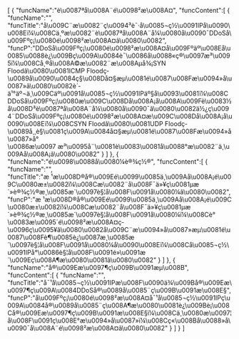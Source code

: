 [
	{
		"funcName":"è\u0087ªå\u008A¨é\u0098²æ\u008A¤",
		"funcContent":[
			{
				"funcName":"",
				"funcTitle":"å\u009C¨æ\u0082¨ç\u0094³è¯·å\u0085¬ç½\u0091IPå\u0090\u008Eï¼\u008Cä¸ºæ\u0082¨è\u0087ªå\u008A¨å¼\u0080å\u0090¯DDoSå\u009Fºç¡\u0080é\u0098²æ\u008A¤ã\u0080\u0082",
				"funcP":"DDoSå\u009Fºç¡\u0080é\u0098²æ\u008A¤å\u009Fºäº\u008Eå\u0085\u0088è¿\u009Bç\u009A\u0084è¯\u0086å\u0088«ç®\u0097æ³\u0095ï¼\u008Cå¸®å\u008A©æ\u0082¨æ\u008Aµå¾¡SYN Floodã\u0080\u0081ICMP Floodç­\u0089å\u0090\u0084ç§\u008Då¤§æµ\u0081é\u0087\u008Fæ\u0094»å\u0087»ã\u0080\u0082è´­ä¹°äº¬ä¸\u009Cäº\u0091å\u0085¬ç½\u0091IPäº§å\u0093\u0081ï¼\u008CDDoSå\u009Fºç¡\u0080æ\u009C\u008Då\u008A¡å\u008A\u009Fè\u0083½å\u008D³è\u0087ªå\u008A¨å¼\u0080å\u0090¯ã\u0080\u0082ä½¿ç\u0094¨DDoSå\u009Fºç¡\u0080é\u0098²æ\u008A¤æ\u009C\u008Då\u008A¡å\u0090\u008Eï¼\u008CSYN Floodã\u0080\u0081UDP Floodç­\u0089å¸¸è§\u0081ç\u009A\u0084å¤§æµ\u0081é\u0087\u008Fæ\u0094»å\u0087»å°\u0086æ\u0097 æ³\u0095å¨\u0081è\u0083\u0081å\u0088°æ\u0082¨ä¸\u009Aå\u008A¡ã\u0080\u0082"
			}
		]
	},
	{
		"funcName":"é\u0098\u0088å\u0080¼è®¾ç½®",
		"funcContent":[
			{
				"funcName":"",
				"funcTitle":"æ ¹æ\u008D®å®\u009Eé\u0099\u0085ä¸\u009Aå\u008A¡é\u009C\u0080æ±\u0082ï¼\u008Cæ\u0082¨å\u008F¯ä»¥ç\u0081µæ´»è®¾ç½®æ¸\u0085æ´\u0097è§¦å\u008F\u0091å\u0080¼ã\u0080\u0082",
				"funcP":"æ ¹æ\u008D®å®\u009Eé\u0099\u0085ä¸\u009Aå\u008A¡é\u009C\u0080æ±\u0082ï¼\u008Cæ\u0082¨å\u008F¯ä»¥ç\u0081µæ´»è®¾ç½®æ¸\u0085æ´\u0097è§¦å\u008F\u0091å\u0080¼ï¼\u008Cè°\u0083æ\u0095´é\u0098²æ\u008A¤ç­\u0096ç\u0095¥ã\u0080\u0082å\u009C¨æ\u0094»å\u0087»æµ\u0081é\u0087\u008Fè¶\u0085è¿\u0087æ¸\u0085æ´\u0097è§¦å\u008F\u0091å\u0080¼å\u0090\u008Eï¼\u008Cå\u0085¬ç½\u0091IPå°\u0086è§¦å\u008F\u0091é»\u0091æ´\u009Eç\u008A¶æ\u0080\u0081ã\u0080\u0082"
			}
		]
	},
	{
		"funcName":"å®\u009Eæ\u0097¶ç\u009B\u0091æµ\u008B",
		"funcContent":[
			{
				"funcName":"",
				"funcTitle":"å¯¹å\u0085¬ç½\u0091IPæ\u008F\u0090ä¾\u009Bå®\u009Eæ\u0097¶ç\u009A\u0084DDoSå®\u0089å\u0085¨ç\u009B\u0091æ\u008E§",
				"funcP":"å\u009Fºç¡\u0080é\u0098²æ\u008A¤å¯¹å\u0085¬ç½\u0091IPç\u009A\u0084å®\u0089å\u0085¨ç\u008A¶æ\u0080\u0081è¿\u009Bè¡\u008Cå®\u009Eæ\u0097¶ç\u009B\u0091æ\u008E§ï¼\u008Cä¸\u0080æ\u0097¦å\u008F\u0091ç\u008E°æ\u0094»å\u0087»ï¼\u008Cç«\u008Bå\u0088»å\u0090¯å\u008A¨é\u0098²æ\u008A¤ã\u0080\u0082"
			}
		]
	}
]